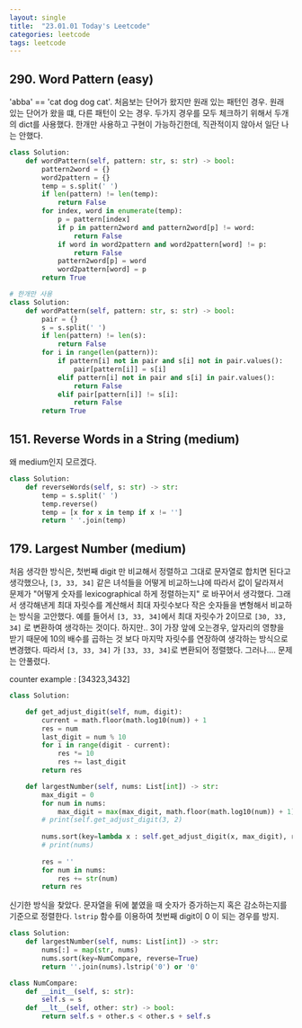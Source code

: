 ```yaml
---
layout: single
title:  "23.01.01 Today's Leetcode"
categories: leetcode
tags: leetcode
---
```


## 290. Word Pattern (easy)

'abba' == 'cat dog dog cat'. 처음보는 단어가 왔지만 원래 있는 패턴인 경우.
원래 있는 단어가 왔을 떄, 다른 패턴이 오는 경우. 두가지 경우를 모두 체크하기 위해서 두개의 dict를 사용했다.
한개만 사용하고 구현이 가능하긴한데, 직관적이지 않아서 일단 나는 안했다.

```python
class Solution:
    def wordPattern(self, pattern: str, s: str) -> bool:
        pattern2word = {}
        word2pattern = {}
        temp = s.split(' ')
        if len(pattern) != len(temp):
            return False
        for index, word in enumerate(temp):
            p = pattern[index]
            if p in pattern2word and pattern2word[p] != word:
                return False
            if word in word2pattern and word2pattern[word] != p:
                return False
            pattern2word[p] = word
            word2pattern[word] = p
        return True
```

```python
# 한개만 사용
class Solution:
    def wordPattern(self, pattern: str, s: str) -> bool:
        pair = {}
        s = s.split(' ')
        if len(pattern) != len(s):
            return False
        for i in range(len(pattern)):
            if pattern[i] not in pair and s[i] not in pair.values():
                pair[pattern[i]] = s[i]
            elif pattern[i] not in pair and s[i] in pair.values():
                return False
            elif pair[pattern[i]] != s[i]:
                return False
        return True
```

## 151. Reverse Words in a String (medium)

왜 medium인지 모르겠다.

```python
class Solution:
    def reverseWords(self, s: str) -> str:
        temp = s.split(' ')
        temp.reverse()
        temp = [x for x in temp if x != '']
        return ' '.join(temp)
```

## 179. Largest Number (medium)

처음 생각한 방식은, 첫번째 digit 만 비교해서 정렬하고 그대로 문자열로 합치면 된다고 생각했으나, 
`[3, 33, 34]` 같은 녀석들을 어떻게 비교하느냐에 따라서 값이 달라져서 문제가 "어떻게 숫자를 lexicographical 하게 정렬하는지"
로 바꾸어서 생각했다. 그래서 생각해낸게 최대 자릿수를 계산해서 최대 자릿수보다 작은 숫자들을 변형해서 비교하는 방식을 고안했다.
예를 들어서 `[3, 33, 34]`에서 최대 자릿수가 2이므로 `[30, 33, 34]` 로 변환하여 생각하는 것이다. 하지만..
3이 가장 앞에 오는경우, 앞자리의 영향을 받기 때문에 10의 배수를 곱하는 것 보다 마지막 자릿수를 연장하여 생각하는 방식으로 변경했다.
따라서 `[3, 33, 34]` 가 `[33, 33, 34]`로 변환되어 정렬했다. 그러나.... 문제는 안풀렸다.  

counter example : [34323,3432]

```python
class Solution:

    def get_adjust_digit(self, num, digit):
        current = math.floor(math.log10(num)) + 1
        res = num
        last_digit = num % 10
        for i in range(digit - current):
            res *= 10
            res += last_digit
        return res

    def largestNumber(self, nums: List[int]) -> str:
        max_digit = 0
        for num in nums:
            max_digit = max(max_digit, math.floor(math.log10(num)) + 1)
        # print(self.get_adjust_digit(3, 2)
        
        nums.sort(key=lambda x : self.get_adjust_digit(x, max_digit), reverse=True)
        # print(nums)
        
        res = ''
        for num in nums:
            res += str(num)
        return res
```

신기한 방식을 찾았다. 문자열을 뒤에 붙였을 때 숫자가 증가하는지 혹은 감소하는지를 기준으로 정렬한다.
`lstrip` 함수를 이용하여 첫번째 digit이 0 이 되는 경우를 방지.

```python
class Solution:
    def largestNumber(self, nums: List[int]) -> str:
        nums[:] = map(str, nums)
        nums.sort(key=NumCompare, reverse=True)
        return ''.join(nums).lstrip('0') or '0'

class NumCompare:
    def __init__(self, s: str):
        self.s = s
    def __lt__(self, other: str) -> bool:
        return self.s + other.s < other.s + self.s
```
